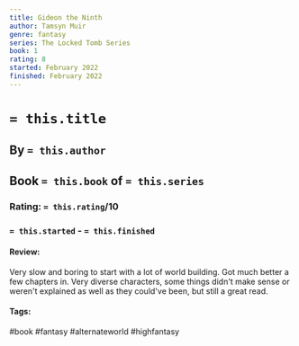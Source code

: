 ```yaml
---
title: Gideon the Ninth
author: Tamsyn Muir
genre: fantasy
series: The Locked Tomb Series
book: 1
rating: 8
started: February 2022
finished: February 2022
---
```

# `= this.title`
## By `= this.author`
## Book `= this.book` of `= this.series`
### Rating: `= this.rating`/10
### `= this.started` - `= this.finished`

#### Review:
Very slow and boring to start with a lot of world building.
Got much better a few chapters in.
Very diverse characters, some things didn't make sense or weren't explained as well as they could've been, but still a great read.

#### Tags:
#book #fantasy #alternateworld #highfantasy 